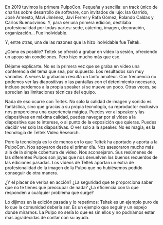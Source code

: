 En 2019 tuvimos la primera PulpoCon. Pequeña y sencilla: un track único de charlas sobre desarrollo de software, con invitados de lujo: Isa Garrido, José Armesto, Mavi Jiménez, Javi Ferrer y Rafa Gómez, Rolando Caldas y Carlos Buenosvinos. Y, para ser una primera edición, destilaba profesionalidad por todas partes: sede, cátering, imagen, decoración, organización... Fue inolvidable.

Y, entre otras, una de las razones que la hizo inolvidable fue Teltek.

¿Cómo es posible? Teltek se ofreció a grabar en vídeo la sesión, ofreciendo un apoyo sin condiciones. Pero hizo mucho más que eso.

Déjame explicarte. No es la primera vez que se graba en vídeo una conferencia del tema que sea, por supuesto. Los resultados son muy variados. A veces la grabación resulta un tanto amateur. Con frecuencia no podemos ver las diapositivas o las pantallas con el detenimiento necesario, incluso perdemos a la propia speaker si se mueve un poco. Otras veces, se aprecian las limitaciones técnicas del equipo.

Nada de eso ocurre con Teltek. No solo la calidad de imagen y sonido es fantástica, sino que gracias a su propia tecnología, su reproductor exclusivo nos proporciona una experiencia mágica. Puedes ver al speaker y las diapositivas en máxima calidad, puedes navegar por el vídeo a la diapositiva que te interese, o al punto de la exposición que quieras. Puedes decidir ver solo las diapositivas. O ver solo a la speaker. No es magia, es la tecnología de Teltek Video Research.

Pero la tecnología es lo de menos en lo que Teltek ha aportado y aporta a la PulpoCon. Nos apoyaron desde el primer día. Nos asesoraron mucho más allá de la simple cobertura de vídeo. Nos aconsejaron. Sus resúmenes de las diferentes Pulpos son joyas que nos devuelven los buenos recuerdos de las ediciones pasadas. Los vídeos de Teltek aportan un extra de profesionalidad de la imagen de la Pulpo que no hubiésemos podido conseguir de otra manera.

¿Y el placer de verlos en acción? ¿La seguridad que te proporciona saber que no te tienes que preocupar de nada? ¿La eficiencia con la que responden a cualquier problema que surge?

Lo dijimos en la edición pasada y lo repetimos: Teltek es un ejemplo puro de lo que la comunidad debería ser. Es un ejemplo que seguir y un espejo donde mirarnos. La Pulpo no sería lo que es sin ellos y no podríamos estar más agradecidas de contar con su ayuda.
